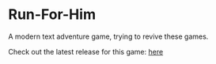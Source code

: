 # Run-For-Him
A modern text adventure game, trying to revive these games.

Check out the latest release for this game: [here]()
